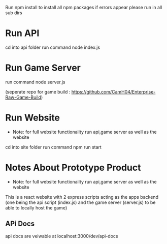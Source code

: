 


Run npm install to install all npm packages
if errors appear please run in all sub dirs

# Run API
cd into api folder
run command node index.js

# Run Game Server
run command node server.js

(seperate repo for game build : https://github.com/CamH04/Enterprise-Raw-Game-Build)

# Run Website
- Note: for full website functionailty run api,game server as well as the website

cd into site folder
run command npm run start



# Notes About Prototype Product
- Note: for full website functionailty run api,game server as well as the website

This is a react website with 2 express scripts acting as the apps backend (one being the api script (index.js) and the game server (server.js) to be able to locally host the game)

## APi Docs
api docs are veiwable at localhost:3000/dev/api-docs
